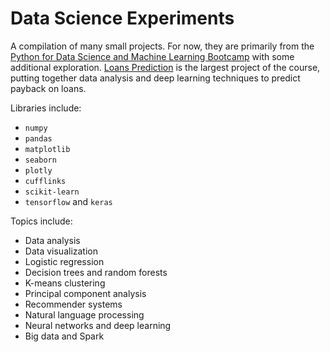 # Data Science Experiments

A compilation of many small projects. For now, they are primarily from the [Python for Data Science and Machine Learning Bootcamp](https://www.udemy.com/course/python-for-data-science-and-machine-learning-bootcamp/) with some additional exploration. [Loans Prediction](machine-learning/final_loans.ipynb)  is the largest project of the course, putting together data analysis and deep learning techniques to predict payback on loans.

Libraries include:
* `numpy`
* `pandas`
* `matplotlib`
* `seaborn`
* `plotly`
* `cufflinks`
* `scikit-learn`
* `tensorflow` and `keras`

Topics include:

* Data analysis
* Data visualization
* Logistic regression
* Decision trees and random forests
* K-means clustering
* Principal component analysis
* Recommender systems
* Natural language processing
* Neural networks and deep learning
* Big data and Spark